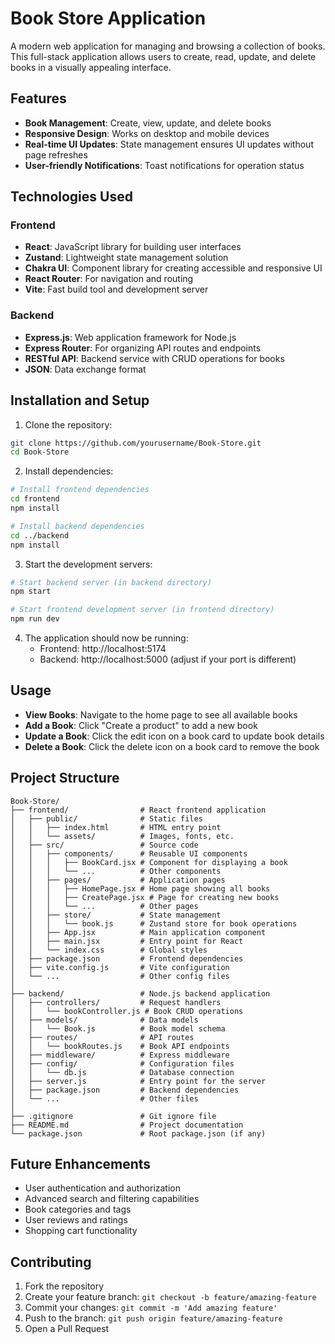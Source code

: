 # Book Store Application

A modern web application for managing and browsing a collection of books. This full-stack application allows users to create, read, update, and delete books in a visually appealing interface.

## Features

* **Book Management**: Create, view, update, and delete books
* **Responsive Design**: Works on desktop and mobile devices
* **Real-time UI Updates**: State management ensures UI updates without page refreshes
* **User-friendly Notifications**: Toast notifications for operation status

## Technologies Used

### Frontend
* **React**: JavaScript library for building user interfaces
* **Zustand**: Lightweight state management solution
* **Chakra UI**: Component library for creating accessible and responsive UI
* **React Router**: For navigation and routing
* **Vite**: Fast build tool and development server

### Backend
* **Express.js**: Web application framework for Node.js
* **Express Router**: For organizing API routes and endpoints
* **RESTful API**: Backend service with CRUD operations for books
* **JSON**: Data exchange format

## Installation and Setup

1. Clone the repository:
```bash
git clone https://github.com/yourusername/Book-Store.git
cd Book-Store
```

2. Install dependencies:
```bash
# Install frontend dependencies
cd frontend
npm install

# Install backend dependencies
cd ../backend
npm install
```

3. Start the development servers:
```bash
# Start backend server (in backend directory)
npm start

# Start frontend development server (in frontend directory)
npm run dev
```

4. The application should now be running:
   * Frontend: http://localhost:5174
   * Backend: http://localhost:5000 (adjust if your port is different)

## Usage

* **View Books**: Navigate to the home page to see all available books
* **Add a Book**: Click "Create a product" to add a new book
* **Update a Book**: Click the edit icon on a book card to update book details
* **Delete a Book**: Click the delete icon on a book card to remove the book

## Project Structure

```
Book-Store/
├── frontend/                # React frontend application
│   ├── public/              # Static files
│   │   ├── index.html       # HTML entry point
│   │   └── assets/          # Images, fonts, etc.
│   ├── src/                 # Source code
│   │   ├── components/      # Reusable UI components
│   │   │   ├── BookCard.jsx # Component for displaying a book
│   │   │   └── ...          # Other components
│   │   ├── pages/           # Application pages
│   │   │   ├── HomePage.jsx # Home page showing all books
│   │   │   ├── CreatePage.jsx # Page for creating new books
│   │   │   └── ...          # Other pages
│   │   ├── store/           # State management
│   │   │   └── book.js      # Zustand store for book operations
│   │   ├── App.jsx          # Main application component
│   │   ├── main.jsx         # Entry point for React
│   │   └── index.css        # Global styles
│   ├── package.json         # Frontend dependencies
│   ├── vite.config.js       # Vite configuration
│   └── ...                  # Other config files
│
├── backend/                 # Node.js backend application
│   ├── controllers/         # Request handlers
│   │   └── bookController.js # Book CRUD operations
│   ├── models/              # Data models
│   │   └── Book.js          # Book model schema
│   ├── routes/              # API routes
│   │   └── bookRoutes.js    # Book API endpoints
│   ├── middleware/          # Express middleware
│   ├── config/              # Configuration files
│   │   └── db.js            # Database connection
│   ├── server.js            # Entry point for the server
│   ├── package.json         # Backend dependencies
│   └── ...                  # Other files
│
├── .gitignore               # Git ignore file
├── README.md                # Project documentation
└── package.json             # Root package.json (if any)
```

## Future Enhancements

* User authentication and authorization
* Advanced search and filtering capabilities
* Book categories and tags
* User reviews and ratings
* Shopping cart functionality

## Contributing

1. Fork the repository
2. Create your feature branch: `git checkout -b feature/amazing-feature`
3. Commit your changes: `git commit -m 'Add amazing feature'`
4. Push to the branch: `git push origin feature/amazing-feature`
5. Open a Pull Request
